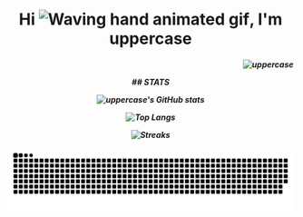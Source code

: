 <h1 align="center">Hi <img src="https://raw.githubusercontent.com/nixin72/nixin72/master/wave.gif" 
         alt="Waving hand animated gif"
         height="45"
         width="45" />, I'm uppercase </h1>
<h5 align="center">

<p align="right"> <img src="https://komarev.com/ghpvc/?username=3kl0y47r1&color=0e75b6" alt="uppercase"> </p>
## STATS
<!-- ![Top Langs](https://github-readme-stats.vercel.app/api/top-langs/?username=uppercasee&layout=compact&theme=tokyonight) -->

![uppercase's GitHub stats](https://github-readme-stats.vercel.app/api?username=uppercasee&show_icons=true&theme=highcontrast)

![Top Langs](https://github-readme-stats.vercel.app/api/top-langs/?username=uppercasee&layout=compact&theme=highcontrast)

![Streaks](https://github-readme-streak-stats.herokuapp.com/?user=uppercasee&theme=highcontrast)

<!-- ## 🎧 listening to: -->
<!-- ![Spotify](https://spotify-github-profile.vercel.app/api/view.svg?uid=g8tveadcopoan4zub26am8xyy&cover_image=true&theme=novatorem&bar_color=53b14f&bar_color_cover=true) -->

<p align="center">
  <img src="https://github.com/uppercasee/uppercasee/raw/output/github-contribution-grid-snake.svg" alt="snake"></center>
</p>
